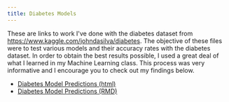 ```yaml
---
title: Diabetes Models
---
```


These are links to work I've done with the diabetes dataset from https://www.kaggle.com/johndasilva/diabetes. The objective of these files were to test various models and their accuracy rates with the diabetes dataset. In order to obtain the best results possible, I used a great deal of what I learned in my Machine Learning class. This process was very informative and I encourage you to check out my findings below. 

- [Diabetes Model Predictions (html)](DiabetesPrediction.html)
- [Diabetes Model Predictions (RMD)](DiabetesPrediction.Rmd)
